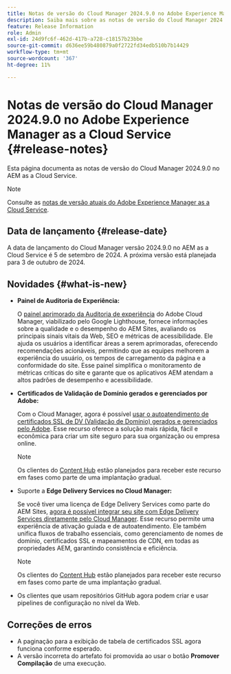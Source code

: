 ```yaml
---
title: Notas de versão do Cloud Manager 2024.9.0 no Adobe Experience Manager as a Cloud Service
description: Saiba mais sobre as notas de versão do Cloud Manager 2024.9.0 no AEM as a Cloud Service.
feature: Release Information
role: Admin
exl-id: 24d9fc6f-462d-417b-a728-c18157b23bbe
source-git-commit: d636ee59b480879a0f2722fd34edb510b7b14429
workflow-type: tm+mt
source-wordcount: '367'
ht-degree: 11%

---
```


# Notas de versão do Cloud Manager 2024.9.0 no Adobe Experience Manager as a Cloud Service {#release-notes}

Esta página documenta as notas de versão do Cloud Manager 2024.9.0 no AEM as a Cloud Service.

>[!NOTE]
>
>Consulte as [notas de versão atuais do Adobe Experience Manager as a Cloud Service](/help/release-notes/release-notes-cloud/release-notes-current.md).

## Data de lançamento {#release-date}

A data de lançamento do Cloud Manager versão 2024.9.0 no AEM as a Cloud Service é 5 de setembro de 2024. A próxima versão está planejada para 3 de outubro de 2024.

## Novidades {#what-is-new}

* **Painel de Auditoria de Experiência:**

  O [painel aprimorado da Auditoria de experiência](/help/implementing/cloud-manager/experience-audit-dashboard.md) do Adobe Cloud Manager, viabilizado pelo Google Lighthouse, fornece informações sobre a qualidade e o desempenho do AEM Sites, avaliando os principais sinais vitais da Web, SEO e métricas de acessibilidade. Ele ajuda os usuários a identificar áreas a serem aprimoradas, oferecendo recomendações acionáveis, permitindo que as equipes melhorem a experiência do usuário, os tempos de carregamento da página e a conformidade do site. Esse painel simplifica o monitoramento de métricas críticas do site e garante que os aplicativos AEM atendam a altos padrões de desempenho e acessibilidade.

* **Certificados de Validação de Domínio gerados e gerenciados por Adobe:**

  Com o Cloud Manager, agora é possível [usar o autoatendimento de certificados SSL de DV (Validação de Domínio) gerados e gerenciados pelo Adobe](/help/implementing/cloud-manager/managing-ssl-certifications/add-ssl-certificate.md). Esse recurso oferece a solução mais rápida, fácil e econômica para criar um site seguro para sua organização ou empresa online. <!-- CMGR-52403 -->

  >[!NOTE]
  >
  >Os clientes do [Content Hub](/help/assets/product-overview.md) estão planejados para receber este recurso em fases como parte de uma implantação gradual.

* Suporte a **Edge Delivery Services no Cloud Manager:**

  Se você tiver uma licença de Edge Delivery Services como parte do AEM Sites, [agora é possível integrar seu site com Edge Delivery Services diretamente pelo Cloud Manager](/help/implementing/cloud-manager/edge-delivery/introduction-to-edge-delivery-services.md). Esse recurso permite uma experiência de ativação guiada e de autoatendimento. Ele também unifica fluxos de trabalho essenciais, como gerenciamento de nomes de domínio, certificados SSL e mapeamentos de CDN, em todas as propriedades AEM, garantindo consistência e eficiência. <!-- CMGR-49859 -->

  >[!NOTE]
  >
  >Os clientes do [Content Hub](/help/assets/product-overview.md) estão planejados para receber este recurso em fases como parte de uma implantação gradual.

* Os clientes que usam repositórios GitHub agora podem criar e usar pipelines de configuração no nível da Web. <!--( KEEP IN? SP: YES CMGR-59046 and Slack https://cq-dev.slack.com/archives/C07LFP5BZ2L/p1725407057847379 ) -->

<!--
## Early adoption program {#early-adoption}

For a chance to test some upcoming features, be a part of Adobe's early adoption program. -->


## Correções de erros

* A paginação para a exibição de tabela de certificados SSL agora funciona conforme esperado. <!-- (CMGR-60804 - [UI] Pagination doesn't work for ssl certificates) -->
* A versão incorreta do artefato foi promovida ao usar o botão **Promover Compilação** de uma execução. <!-- ( KEEP IN? SP: YES CMGR-59519 and Slack https://cq-dev.slack.com/archives/C07LFPN2R08/p1725408253474129 ) -->

<!-- * Slack message says next release? SP: REMOVE (Leave in for now) SSL Certificates table in Cloud Manager now enables pagination in the user experience. ( https://jira.corp.adobe.com/browse/CMGR-61041 and Slack https://cq-dev.slack.com/archives/C07LFRE9QJU/p1725408553760009 ) --<>
